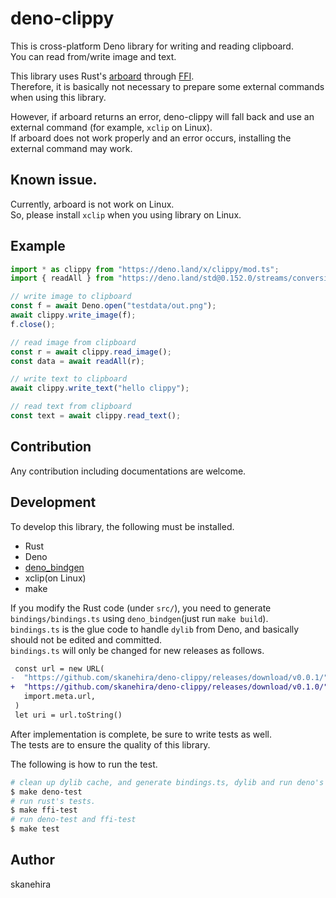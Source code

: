 # deno-clippy
This is cross-platform Deno library for writing and reading clipboard.  
You can read from/write image and text.

This library uses Rust's [arboard](https://github.com/1Password/arboard) through [FFI](https://deno.land/manual@v1.24.3/runtime/ffi_api).  
Therefore, it is basically not necessary to prepare some external commands when using this library.

However, if arboard returns an error, deno-clippy will fall back and use an external command (for example, `xclip` on Linux).  
If arboard does not work properly and an error occurs, installing the external command may work.

## Known issue.
Currently, arboard is not work on Linux.  
So, please install `xclip` when you using library on Linux.

## Example
```typescript
import * as clippy from "https://deno.land/x/clippy/mod.ts";
import { readAll } from "https://deno.land/std@0.152.0/streams/conversion.ts";

// write image to clipboard
const f = await Deno.open("testdata/out.png");
await clippy.write_image(f);
f.close();

// read image from clipboard
const r = await clippy.read_image();
const data = await readAll(r);

// write text to clipboard
await clippy.write_text("hello clippy");

// read text from clipboard
const text = await clippy.read_text();
```

## Contribution
Any contribution including documentations are welcome.

## Development
To develop this library, the following must be installed.

- Rust
- Deno
- [deno_bindgen](https://github.com/denoland/deno_bindgen)
- xclip(on Linux)
- make

If you modify the Rust code (under `src/`), you need to generate `bindings/bindings.ts` using `deno_bindgen`(just run `make build`).  
`bindings.ts` is the glue code to handle `dylib` from Deno, and basically should not be edited and committed.  
`bindings.ts` will only be changed for new releases as follows.  

```diff
 const url = new URL(
-  "https://github.com/skanehira/deno-clippy/releases/download/v0.0.1/",
+  "https://github.com/skanehira/deno-clippy/releases/download/v0.1.0/",
   import.meta.url,
 )
 let uri = url.toString()
```

After implementation is complete, be sure to write tests as well.  
The tests are to ensure the quality of this library.  

The following is how to run the test.

```sh
# clean up dylib cache, and generate bindings.ts, dylib and run deno's test.
$ make deno-test
# run rust's tests.
$ make ffi-test
# run deno-test and ffi-test
$ make test
```

## Author
skanehira
